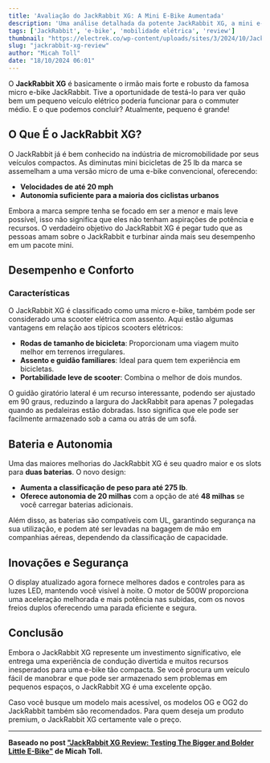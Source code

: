 ```yaml
---
title: 'Avaliação do JackRabbit XG: A Mini E-Bike Aumentada'
description: 'Uma análise detalhada da potente JackRabbit XG, a mini e-bike ideal para o commuting.'
tags: ['JackRabbit', 'e-bike', 'mobilidade elétrica', 'review']
thumbnail: "https://electrek.co/wp-content/uploads/sites/3/2024/10/Jackrabbit-XG-header.jpg?quality=82&strip=all&w=1400"
slug: "jackrabbit-xg-review"
author: "Micah Toll"
date: "18/10/2024 06:01"
---
```


O **JackRabbit XG** é basicamente o irmão mais forte e robusto da famosa micro e-bike JackRabbit. Tive a oportunidade de testá-lo para ver quão bem um pequeno veículo elétrico poderia funcionar para o commuter médio. E o que podemos concluir? Atualmente, pequeno é grande!

## O Que É o JackRabbit XG?
O JackRabbit já é bem conhecido na indústria de micromobilidade por seus veículos compactos. As diminutas mini bicicletas de 25 lb da marca se assemelham a uma versão micro de uma e-bike convencional, oferecendo:

- **Velocidades de até 20 mph**
- **Autonomia suficiente para a maioria dos ciclistas urbanos**

Embora a marca sempre tenha se focado em ser a menor e mais leve possível, isso não significa que eles não tenham aspirações de potência e recursos. O verdadeiro objetivo do JackRabbit XG é pegar tudo que as pessoas amam sobre o JackRabbit e turbinar ainda mais seu desempenho em um pacote mini.

## Desempenho e Conforto
### Características
O JackRabbit XG é classificado como uma micro e-bike, também pode ser considerado uma scooter elétrica com assento. Aqui estão algumas vantagens em relação aos típicos scooters elétricos:
- **Rodas de tamanho de bicicleta**: Proporcionam uma viagem muito melhor em terrenos irregulares.
- **Assento e guidão familiares**: Ideal para quem tem experiência em bicicletas.
- **Portabilidade leve de scooter**: Combina o melhor de dois mundos.

O guidão giratório lateral é um recurso interessante, podendo ser ajustado em 90 graus, reduzindo a largura do JackRabbit para apenas 7 polegadas quando as pedaleiras estão dobradas. Isso significa que ele pode ser facilmente armazenado sob a cama ou atrás de um sofá.

## Bateria e Autonomia
Uma das maiores melhorias do JackRabbit XG é seu quadro maior e os slots para **duas baterias**. O novo design:
- **Aumenta a classificação de peso para até 275 lb**.
- **Oferece autonomia de 20 milhas** com a opção de até **48 milhas** se você carregar baterias adicionais.

Além disso, as baterias são compatíveis com UL, garantindo segurança na sua utilização, e podem até ser levadas na bagagem de mão em companhias aéreas, dependendo da classificação de capacidade.

## Inovações e Segurança
O display atualizado agora fornece melhores dados e controles para as luzes LED, mantendo você visível à noite. O motor de 500W proporciona uma aceleração melhorada e mais potência nas subidas, com os novos freios duplos oferecendo uma parada eficiente e segura.

## Conclusão
Embora o JackRabbit XG represente um investimento significativo, ele entrega uma experiência de condução divertida e muitos recursos inesperados para uma e-bike tão compacta. Se você procura um veículo fácil de manobrar e que pode ser armazenado sem problemas em pequenos espaços, o JackRabbit XG é uma excelente opção.

Caso você busque um modelo mais acessível, os modelos OG e OG2 do JackRabbit também são recomendados. Para quem deseja um produto premium, o JackRabbit XG certamente vale o preço.

---
**Baseado no post ["JackRabbit XG Review: Testing The Bigger and Bolder Little E-Bike"](https://electrek.co/2024/10/17/jackrabbit-xg-review-testing-the-bigger-and-bolder-little-e-bike/) de Micah Toll.**